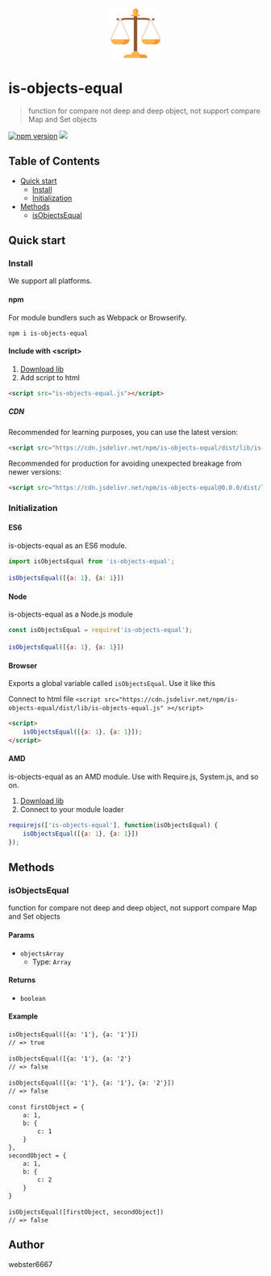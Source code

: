 <p align="center" style="text-align:center">
    <img src="./illustration.svg" alt="illustration" width="100"/>
</p>

# is-objects-equal

> function for compare not deep and deep object, not support compare Map and Set objects

[![npm version](https://badge.fury.io/js/is-objects-equal.svg)](https://www.npmjs.com/package/is-objects-equal)
[![](https://data.jsdelivr.com/v1/package/npm/is-objects-equal/badge)](https://www.jsdelivr.com/package/npm/is-objects-equal)


## Table of Contents

- [Quick start](#quick-start)
  - [Install](#install)
  - [Initialization](#initialization)
- [Methods](#methods)
  - [isObjectsEqual](#isObjectsEqual)

## Quick start

### Install

We support all platforms.

#### npm

For module bundlers such as Webpack or Browserify.

```shell
npm i is-objects-equal
```

#### Include with &lt;script&gt;

1. <a href="https://cdn.jsdelivr.net/npm/is-objects-equal/dist/lib/is-objects-equal.js" target="_blank">Download lib</a>
2. Add script to html

```html
<script src="is-objects-equal.js"></script>
```

##### CDN

Recommended for learning purposes, you can use the latest version:

```html
<script src="https://cdn.jsdelivr.net/npm/is-objects-equal/dist/lib/is-objects-equal.js"></script>
```

Recommended for production for avoiding unexpected breakage from newer versions:

```html
<script src="https://cdn.jsdelivr.net/npm/is-objects-equal@0.0.0/dist/lib/is-objects-equal.js"></script>
```

### Initialization

#### ES6

is-objects-equal as an ES6 module.

```js
import isObjectsEqual from 'is-objects-equal';

isObjectsEqual([{a: 1}, {a: 1}])

```

#### Node

is-objects-equal as a Node.js module

```js
const isObjectsEqual = require('is-objects-equal');

isObjectsEqual([{a: 1}, {a: 1}])
```

#### Browser

Exports a global variable called `isObjectsEqual`. Use it like this

Connect to html file ```<script src="https://cdn.jsdelivr.net/npm/is-objects-equal/dist/lib/is-objects-equal.js" ></script>```

```html
<script>
    isObjectsEqual([{a: 1}, {a: 1}]);
</script>
```

#### AMD

is-objects-equal as an AMD module. Use with Require.js, System.js, and so on.

1. <a href="https://cdn.jsdelivr.net/npm/is-objects-equal/dist/lib/is-objects-equal.js" target="_blank">Download lib</a>
2. Connect to your module loader

```js
requirejs(['is-objects-equal'], function(isObjectsEqual) {
    isObjectsEqual([{a: 1}, {a: 1}])
});
```

## Methods

### isObjectsEqual

function for compare not deep and deep object, not support compare Map and Set objects


#### Params
- `objectsArray`
  - Type: `Array`
  

#### Returns
- `boolean`

#### Example
```JS
isObjectsEqual([{a: '1'}, {a: '1'}])
// => true

isObjectsEqual([{a: '1'}, {a: '2'}
// => false

isObjectsEqual([{a: '1'}, {a: '1'}, {a: '2'}])
// => false

const firstObject = {
    a: 1,
    b: {
        c: 1
    }
},
secondObject = {
    a: 1,
    b: {
        c: 2
    }
}

isObjectsEqual([firstObject, secondObject])
// => false
```



## Author

webster6667
